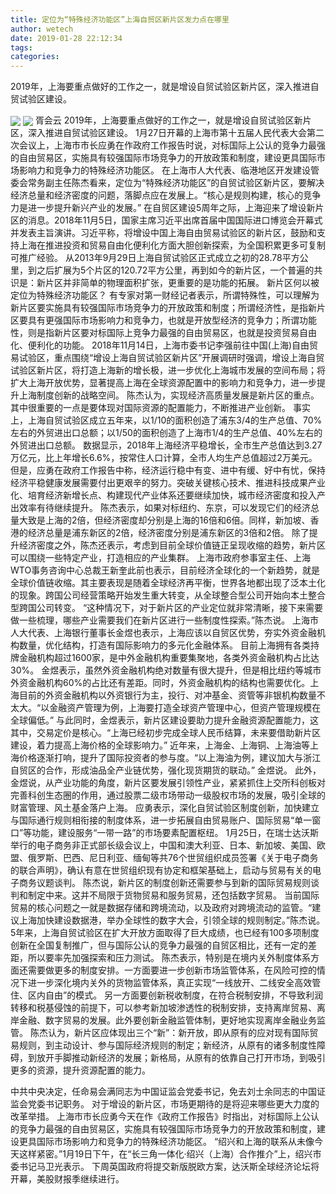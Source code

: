 ```yaml
---
title: 定位为“特殊经济功能区”上海自贸区新片区发力点在哪里
author: wetech
date: 2019-01-28 22:12:34
tags: 
categories: 
---
```

2019年，上海要重点做好的工作之一，就是增设自贸试验区新片区，深入推进自贸试验区建设。
<!-- more -->
<img align="center" border="0" src="https://imgcdn.yicai.com/uppics/images/2019/01/bf5234f9723c131ba2479a5534d140ec.jpg" />
<img align="center" border="0" src="https://imgcdn.yicai.com/uppics/images/2019/01/e353d1fa64c2c5511173d3d0c60c4d70.jpg" />
胥会云
2019年，上海要重点做好的工作之一，就是增设自贸试验区新片区，深入推进自贸试验区建设。
1月27日开幕的上海市第十五届人民代表大会第二次会议上，上海市市长应勇在作政府工作报告时说，对标国际上公认的竞争力最强的自由贸易区，实施具有较强国际市场竞争力的开放政策和制度，建设更具国际市场影响力和竞争力的特殊经济功能区。
在上海市人大代表、临港地区开发建设管委会常务副主任陈杰看来，定位为“特殊经济功能区”的自贸试验区新片区，要解决经济总量和经济密度的问题，落脚点应在发展上。“核心是规则构建，核心的竞争力是进一步提升新兴产业的发展。”
在自贸区建设5周年之际，上海迎来了增设新片区的消息。2018年11月5日，国家主席习近平出席首届中国国际进口博览会开幕式并发表主旨演讲。习近平称，将增设中国上海自由贸易试验区的新片区，鼓励和支持上海在推进投资和贸易自由化便利化方面大胆创新探索，为全国积累更多可复制可推广经验。
从2013年9月29日上海自贸试验区正式成立之初的28.78平方公里，到之后扩展为5个片区的120.72平方公里，再到如今的新片区，一个普遍的共识是：新片区并非简单的物理面积扩张，更重要的是功能的拓展。
新片区何以被定位为特殊经济功能区？
有专家对第一财经记者表示，所谓特殊性，可以理解为新片区要实施具有较强国际市场竞争力的开放政策和制度；所谓经济性，是指新片区要具有更强国际市场影响力和竞争力，也就是开放型经济的竞争力；所谓功能性，则是指新片区要对标国际上竞争力最强的自由贸易区，也就是投资贸易自由化、便利化的功能。
2018年11月14日，上海市委书记李强前往中国(上海)自由贸易试验区，重点围绕“增设上海自贸试验区新片区”开展调研时强调，增设上海自贸试验区新片区，将打造上海新的增长极，进一步优化上海城市发展的空间布局；将扩大上海开放优势，显著提高上海在全球资源配置中的影响力和竞争力，进一步提升上海制度创新的战略空间。
陈杰认为，实现经济高质量发展是新片区的重点。其中很重要的一点是要体现对国际资源的配置能力，不断推进产业创新。
事实上，上海自贸试验区成立五年来，以1/10的面积创造了浦东3/4的生产总值、70%左右的外贸进出口总额；以1/50的面积创造了上海市1/4的生产总值、40%左右的外贸进出口总额。
数据显示，2018年上海经济平稳增长，全市生产总值达到3.27万亿元，比上年增长6.6%，按常住人口计算，全市人均生产总值超过2万美元。
但是，应勇在政府工作报告中称，经济运行稳中有变、进中有缓、好中有忧，保持经济平稳健康发展需要付出更艰辛的努力。突破关键核心技术、推进科技成果产业化、培育经济新增长点、构建现代产业体系还要继续加快，城市经济密度和投入产出效率有待继续提升。
陈杰表示，如果对标纽约、东京，可以发现它们的经济总量大致是上海的2倍，但经济密度却分别是上海的16倍和6倍。同样，新加坡、香港的经济总量是浦东新区的2倍，经济密度分别是浦东新区的3倍和2倍。
除了提升经济密度之外，陈杰还表示，考虑到目前全球价值链正呈现收缩的趋势，新片区可以围绕一些特定产业，打造相应的产业集群。
上海市政府参事室主任、上海WTO事务咨询中心总裁王新奎此前也表示，目前经济全球化的一个新趋势，就是全球价值链收缩。其主要表现是随着全球经济再平衡，世界各地都出现了泛本土化的现象。跨国公司经营策略开始发生重大转变，从全球整合型公司开始向本土整合型跨国公司转变。
“这种情况下，对于新片区的产业定位就非常清晰，接下来需要做一些梳理，哪些产业需要我们在新片区进行一些制度性探索。”陈杰说。
上海市人大代表、上海银行董事长金煜也表示，上海应该以自贸区优势，夯实外资金融机构数量，优化结构，打造有国际影响力的多元化金融体系。
目前上海拥有各类持牌金融机构超过1600家，是中外金融机构重要集聚地，各类外资金融机构占比达30%。
金煜表示，虽然外资金融机构绝对数量有很大提升，但是相比纽约等城市外资金融机构60%的占比还有差距。同时，外资金融机构的结构也需要优化。上海目前的外资金融机构以外资银行为主，投行、对冲基金、资管等非银机构数量不太大。“以金融资产管理为例，上海要打造全球资产管理中心，但资产管理规模在全球偏低。”
与此同时，金煜表示，新片区建设要助力提升金融资源配置能力，这其中，交易定价是核心。“上海已经初步完成全球人民币结算，未来要借助新片区建设，着力提高上海价格的全球影响力。”
近年来，上海金、上海铜、上海油等上海价格逐渐打响，提升了国际投资者的参与度。“以上海油为例，建议加大与浙江自贸区的合作，形成油品全产业链优势，强化现货期货的联动。” 金煜说。
此外，金煜说，从产业功能的角度，新片区要发展引领性产业，紧紧抓住上交所科创板对完善科创生态圈的作用，通过股票二级市场带动一级股权市场的发展，吸引全球的财富管理、风土基金落户上海。
应勇表示，深化自贸试验区制度创新，加快建立与国际通行规则相衔接的制度体系，进一步拓展自由贸易账户、国际贸易“单一窗口”等功能，建设服务“一带一路”的市场要素配置枢纽。
1月25日，在瑞士达沃斯举行的电子商务非正式部长级会议上，中国和澳大利亚、日本、新加坡、美国、欧盟、俄罗斯、巴西、尼日利亚、缅甸等共76个世贸组织成员签署《关于电子商务的联合声明》，确认有意在世贸组织现有协定和框架基础上，启动与贸易有关的电子商务议题谈判。
陈杰说，新片区的制度创新还需要参与到新的国际贸易规则谈判和制定中来。这并不局限于货物贸易和服务贸易，还包括数字贸易。
当前国际贸易的核心问题之一就是数据存储和跨境流动，以及政府对跨境流动的监管。“建议上海加快建设数据港，举办全球性的数字大会，引领全球的规则制定。”陈杰说。
5年来，上海自贸试验区在扩大开放方面取得了巨大成绩，也已经有100多项制度创新在全国复制推广，但与国际公认的竞争力最强的自贸区相比，还有一定的差距，所以要率先加强探索和压力测试。
陈杰表示，特别是在境内关外制度体系方面还需要做更多的制度安排。一方面要进一步创新市场监管体系，在风险可控的情况下进一步深化境内关外的货物监管体系，真正实现“一线放开、二线安全高效管住、区内自由”的模式。
另一方面要创新税收制度，在符合税制安排，不导致利润转移和税基侵蚀的前提下，可以参考新加坡渗透性的税制安排，支持离岸贸易、离岸金融、数字贸易的发展。此外要创新金融监管体制，更好地实现离岸金融业务监管。
陈杰认为，新片区应体现出三个“新”：新开放，即从原有的应对现有国际贸易规则，到主动设计、参与国际经济规则的制定；新经济，从原有的诸多制度性障碍，到放开手脚推动新经济的发展；新格局，从原有的依靠自己打开市场，到吸引更多的资源，提升资源配置的能力。
 
 
中共中央决定，任命易会满同志为中国证监会党委书记，免去刘士余同志的中国证监会党委书记职务。
对于增设的新片区，市场更期待的是将迎来哪些更大力度的改革举措。
上海市市长应勇今天在作《政府工作报告》时指出，对标国际上公认的竞争力最强的自由贸易区，实施具有较强国际市场竞争力的开放政策和制度，建设更具国际市场影响力和竞争力的特殊经济功能区。
“绍兴和上海的联系从未像今天这样紧密。”1月19日下午，在“长三角一体化·绍兴（上海）合作推介”上，绍兴市委书记马卫光表示。
下周英国政府将提交新版脱欧方案，达沃斯全球经济论坛将开幕，美股财报季继续进行。

